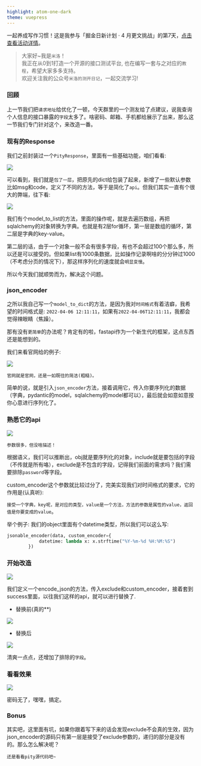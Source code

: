 ```yaml
---
highlight: atom-one-dark
theme: vuepress
---
```

一起养成写作习惯！这是我参与「掘金日新计划 · 4 月更文挑战」的第7天，[点击查看活动详情](https://juejin.cn/post/7080800226365145118 "https://juejin.cn/post/7080800226365145118")。

> 大家好~我是`米洛`！<br/>
> 我正在从0到1打造一个开源的接口测试平台, 也在编写一套与之对应的`教程`，希望大家多多支持。<br/>
> 欢迎关注我的公众号`米洛的测开日记`，一起交流学习! 

### 回顾

  上一节我们把`请求地址`给优化了一顿，今天群里的一个测友给了点建议，说我查询个人信息的接口暴露的`字段`太多了。啥密码、邮箱、手机都给展示了出来，那么这一节我们专门针对这个，来改造一番。
  
### 现有的Response

  我们之前封装过一个`PityResponse`，里面有一些基础功能，咱们看看:
  
![](https://files.mdnice.com/user/11504/929db29e-f639-47d5-b9fd-eff7b1bd5d05.png)

  可以看到，我们就是`包了一层`，把原先的dict给包装了起来，新增了一些默认参数比如msg和code，定义了不同的方法，等于是简化了`api`。但我们其实一直有个很大的弊端，往下看:
  
![](https://files.mdnice.com/user/11504/eac53bc5-e62a-4851-81ad-ed279235237f.png)

  我们有个model_to_list的方法，里面的操作呢，就是去遍历数组，再把sqlalchemy的对象转换为字典。也就是有2层for循环，第一层是数组的循环，第二层是字典的key-value。
  
  第二层的话，由于一个对象一般不会有很多字段，有也不会超过100个那么多，所以还是可以接受的。但如果list有1000条数据，比如操作记录啊啥的分分钟过1000（不考虑分页的情况下），那这样序列化的速度就会`明显变慢`。
  
  所以今天我们就顺势而为，解决这个问题。
  
### json_encoder

  之所以我自己写一个`model_to_dict`的方法，是因为我对`时间格式`有着洁癖，我希望的时间格式是: `2022-04-06 12:11:11`，如果有`2022-04-06T12:11:11`，我都会觉得辣眼睛（焦躁）。
  
  那有没有`更简单`的办法呢？肯定有的啦，fastapi作为一个新生代的框架，这点东西还是能想到的。
  
  我们来看官网给的例子:
  
![](https://files.mdnice.com/user/11504/1acecb9f-87ed-4748-addc-3d987f57a9cb.png)

  `官网就是官网，还是一如既往的简洁(粗糙)。`
  
  简单的说，就是引入`json_encoder`方法，接着调用它，传入你要序列化的数据（字典，pydantic的model，sqlalchemy的model都可以），最后就会如意如意按你心意进行序列化了。
  
### 熟悉它的api

![](https://files.mdnice.com/user/11504/eaacdfdc-7ee0-4934-aabe-7bc40914470e.png)

  `参数很多，但没啥描述！`
  
  根据语义，我们可以推断出，obj就是要序列化的对象，include就是要包括的字段（不传就是所有咯），exclude是不包含的字段，记得我们前面的需求吗？我们需要排除`password`等字段。

  custom_encoder这个参数就比较过分了，完美实现我们对时间格式的要求，它的作用是(认真听):
  
  `接受一个字典，key呢，是对应的类型，value是一个方法，方法的参数是属性的value，返回值是你要变成的value`。
  
  举个例子: 我们的object里面有个datetime类型，所以我们可以这么写:
  
```python
jsonable_encoder(data, custom_encoder={
            datetime: lambda x: x.strftime("%Y-%m-%d %H:%M:%S")
        })
```

### 开始改造

![](https://files.mdnice.com/user/11504/202d31c6-a59b-49bb-9be6-2c184662ed89.png)

  我们定义一个encode_json的方法，传入exclude和custom_encoder，接着套到success里面，以往我们这样的api，就可以进行替换了.
  
- 替换前(真的**)

![](https://files.mdnice.com/user/11504/1bb99e9b-6cd5-419f-b162-ec098c8a9751.png)

- 替换后

![](https://files.mdnice.com/user/11504/40ccb2cd-a02f-4e92-8c73-f8e65ab665d8.png)

  清爽一点点，还增加了排除的`字段`。
  
### 看看效果

![](https://files.mdnice.com/user/11504/92baba5f-2421-4d27-8e03-1eccc30b083e.png)

  密码无了，嘿嘿，搞定。
  
### Bonus

  其实吧，这里面有坑，如果你跟着写下来的话会发现exclude不会真的生效，因为json_encoder的源码只有第一层是接受了exclude参数的，递归的部分是没有的。那么怎么解决呢？

  `还是看看pity源代码吧~`


  
  
  
  